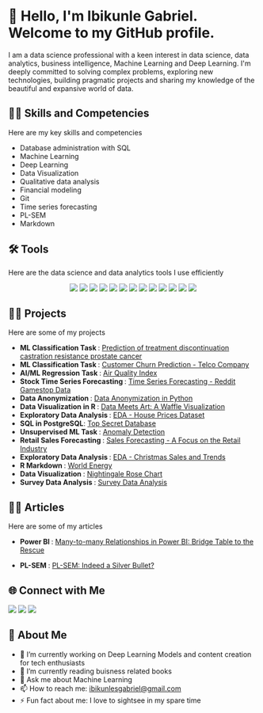 # 👋 Hello, I'm **Ibikunle Gabriel**. Welcome to my GitHub profile.
I am a data science professional with a keen interest in data science, data analytics, business intelligence, Machine Learning and Deep Learning. I'm deeply committed to solving complex problems, exploring new technologies, building pragmatic projects and sharing my knowledge of the beautiful and expansive world of data.

## 🚀🦾 **Skills and Competencies**
Here are my key skills and competencies 
- Database administration with SQL
- Machine Learning
- Deep Learning
- Data Visualization
- Qualitative data analysis
- Financial modeling
- Git
- Time series forecasting
- PL-SEM
- Markdown
## 🛠️ **Tools**
Here are the data science and data analytics tools I use efficiently

  <div align="center"> 
    <img src="https://img.shields.io/badge/-Python-3776AB?&style=for-the-badge&logo=Python&logoColor=ffdd54" />
    <img src="https://img.shields.io/badge/-Microsoft%20Power%20BI-F2C811?&style=for-the-badge&logo=Power-BI&logoColor=black" />
    <img src="https://img.shields.io/badge/-PostgreSQL-4169E1?&style=for-the-badge&logo=PostgreSQL&logoColor=white" />
    <img src="https://img.shields.io/badge/-R-276DC3?&style=for-the-badge&logo=R&logoColor=white" />
    <img src="https://img.shields.io/badge/-Tableau-E97627?&style=for-the-badge&logo=Tableau&logoColor=white" />
    <img src="https://img.shields.io/badge/-Google%20Colab-F9AB00?&style=for-the-badge&logo=Google-Colab&logoColor=black" />
    <img src="https://img.shields.io/badge/-MySQL-4479A1?&style=for-the-badge&logo=MySQL&logoColor=white" />
    <img src="https://img.shields.io/badge/-NVivo-1E90FF?&style=for-the-badge&logoColor=white" />
    <img src="https://img.shields.io/badge/-Stata-00599C?&style=for-the-badge&logoColor=white" />
    <img src="https://img.shields.io/badge/-SPSS-003399?&style=for-the-badge&logoColor=white" />
    <img src="https://img.shields.io/badge/-EViews-555555?&style=for-the-badge&logoColor=white" />
    <img src="https://img.shields.io/badge/-SQLite-003B57?&style=for-the-badge&logo=SQLite&logoColor=white" />
    <img src="https://img.shields.io/badge/-SQL%20Server-CC2927?&style=for-the-badge&logo=Microsoft-SQL-Server&logoColor=white" />
</div>


  ## 👨‍💻 **Projects**
  Here are some of my projects  
  - <b> ML Classification Task </b>: [Prediction of treatment discontinuation castration resistance prostate cancer](https://github.com/Kunleiky/prediction-of-treatment-discontinuation-for-metastatic-castration-resistance-prostate-cancer)
  - <b> ML Classification Task </b>: [Customer Churn Prediction - Telco Company](https://github.com/Kunleiky/CUSTOMER_CHURN_PREDICTION_TELCO)
  -  <b> AI/ML Regression Task </b>: [Air Quality Index](https://github.com/Kunleiky/AI_ML--AIR-QUALITY-INDEX)
  - <b> Stock Time Series Forecasting </b>: [Time Series Forecasting - Reddit Gamestop Data](https://github.com/Kunleiky/TIME-SERIES-FORECASTING-REDDIT-GAMESTOP-DATA)
  - <b> Data Anonymization </b>: [Data Anonymization in Python](https://github.com/Kunleiky/Data-Anonymization-in-Python)
  - <b> Data Visualization in R </b>: [Data Meets Art: A Waffle Visualization](https://github.com/Kunleiky/Data-Meet-Art_A-Waffle-Visualization)
  - <b> Exploratory Data Analysis </b>: [EDA - House Prices Dataset](https://github.com/Kunleiky/EDA-House-Prices-Dataset)
  - <b> SQL in PostgreSQL</b>: [Top Secret Database](https://github.com/Kunleiky/TOP-SECRET-DATABASE)
  -  <b> Unsupervised ML Task </b>: [Anomaly Detection](https://github.com/Kunleiky/anomaly-detection)
  -  <b> Retail Sales Forecasting </b>: [Sales Forecasting - A Focus on the Retail Industry](https://github.com/Kunleiky/Sales-Forecasting-A-Focus-on-the-Retail-Industry)
  -  <b> Exploratory Data Analysis </b>: [EDA - Christmas Sales and Trends](https://github.com/Kunleiky/EDA_Christmas_sales_and_trends)
  -  <b> R Markdown </b>: [World Energy](https://github.com/Kunleiky/World_Energy)
  -  <b> Data Visualization </b>: [Nightingale Rose Chart](https://github.com/Kunleiky/NIGHTINGALE-ROSE-CHART)
  -  <b> Survey Data Analysis </b>: [Survey Data Analysis](https://github.com/Kunleiky/SURVEY-DATA-ANALYSIS-1)


## 👨‍💻 **Articles**
  Here are some of my articles
  
  -  <b> Power BI </b>: [Many-to-many Relationships in Power BI: Bridge Table to the Rescue](https://www.linkedin.com/pulse/many-to-many-relationships-power-bi-bridge-table-rescue-gabriel/)

  -  <b> PL-SEM </b>: [PL-SEM: Indeed a Silver Bullet?](https://www.linkedin.com/pulse/pl-sem-method-analysis-indeed-silver-bullet-ibikunle-gabriel-tjs0f)


 ##  🌐 **Connect with Me**
 <a href="https://www.linkedin.com/in/ibikunle-gabriel"><img src="https://img.shields.io/badge/-LinkedIn-0072b1?&style=for-the-badge&logo=linkedin&logoColor=white" /></a>
<a href="https://kaggle.com/ibikunlegabriel"><img src="https://img.shields.io/badge/-Kaggle-20BEFF?&style=for-the-badge&logo=kaggle&logoColor=white" /></a>
<a href="https://x.com/IBK_data"><img src="https://img.shields.io/badge/-X-000000?&style=for-the-badge&logo=x&logoColor=white" /></a>






##  💫 **About Me**

- 🔭 I’m currently working on Deep Learning Models and content creation for tech enthusiasts
- 🌱 I’m currently reading buisness related books
- 💬 Ask me about Machine Learning
- 📫 How to reach me: [ibikunlesgabriel@gmail.com](mailto:ibikunlesgabriel@gmail.com)
- ⚡ Fun fact about me: I love to sightsee in my spare time 

